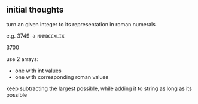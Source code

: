 ## initial thoughts
turn an given integer to its representation in roman numerals

e.g. $3749$ -> `MMMDCCXLIX`

3700

use 2 arrays:
- one with int values
- one with corresponding roman values

keep subtracting the largest possible, while adding it to string as long as its possible
